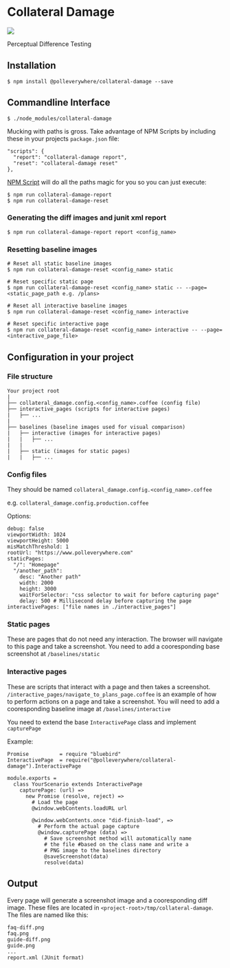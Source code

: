 # Collateral Damage

![](http://cdn.dstv.com/mms.dstv.com/content/images/dstv/201011/lg/bom_collateral_damage.jpg)

Perceptual Difference Testing

## Installation

    $ npm install @polleverywhere/collateral-damage --save

## Commandline Interface

    $ ./node_modules/collateral-damage

Mucking with paths is gross. Take advantage of NPM Scripts by including these in your projects `package.json` file:

    "scripts": {
      "report": "collateral-damage report",
      "reset": "collateral-damage reset"
    },

[NPM Script](https://docs.npmjs.com/misc/scripts) will do all the paths magic for you so you can just execute:

    $ npm run collateral-damage-report
    $ npm run collateral-damage-reset

### Generating the diff images and junit xml report
    
    $ npm run collateral-damage-report report <config_name>

### Resetting baseline images

    # Reset all static baseline images
    $ npm run collateral-damage-reset <config_name> static

    # Reset specific static page
    $ npm run collateral-damage-reset <config_name> static -- --page=<static_page_path e.g. /plans>
    
    # Reset all interactive baseline images
    $ npm run collateral-damage-reset <config_name> interactive

    # Reset specific interactive page    
    $ npm run collateral-damage-reset <config_name> interactive -- --page=<interactive_page_file>

## Configuration in your project

### File structure
    
    Your project root
    |
    ├── collateral_damage.config.<config_name>.coffee (config file)
    ├── interactive_pages (scripts for interactive pages)
    |   ├── ...
    |
    ├── baselines (baseline images used for visual comparison)
    |   ├── interactive (images for interactive pages)
    |   |   ├── ...
    |   |
    |   ├── static (images for static pages)
    |   |   ├── ...

### Config files

They should be named `collateral_damage.config.<config_name>.coffee`

e.g. `collateral_damage.config.production.coffee`

Options:

    debug: false
    viewportWidth: 1024
    viewportHeight: 5000
    misMatchThreshold: 1
    rootUrl: "https://www.polleverywhere.com"
    staticPages:
      "/": "Homepage"
      "/another_path": 
        desc: "Another path"
        width: 2000
        height: 3000
        waitForSelector: "css selector to wait for before capturing page"
        delay: 500 # Millisecond delay before capturing the page
    interactivePages: ["file names in ./interactive_pages"]


### Static pages

These are pages that do not need any interaction. The browser will navigate to this page and take a screenshot. You need to add a cooresponding base screenshot at `/baselines/static`

### Interactive pages

These are scripts that interact with a page and then takes a screenshot. `/interactive_pages/navigate_to_plans_page.coffee` is an example of how to perform actions on a page and take a screenshot. You will need to add a cooresponding baseline image at `/baselines/interactive`

You need to extend the base `InteractivePage` class and implement `capturePage`

Example: 

    Promise          = require "bluebird"
    InteractivePage  = require("@polleverywhere/collateral-damage").InteractivePage

    module.exports =
      class YourScenario extends InteractivePage
        capturePage: (url) =>
          new Promise (resolve, reject) =>
            # Load the page
            @window.webContents.loadURL url

            @window.webContents.once "did-finish-load", =>    
              # Perform the actual page capture
              @window.capturePage (data) =>
                # Save screenshot method will automatically name 
                # the file #based on the class name and write a 
                # PNG image to the baselines directory
                @saveScreenshot(data)
                resolve(data)
        
## Output

Every page will generate a screenshot image and a cooresponding diff image. These files are located in `<project-root>/tmp/collateral-damage`. The files are named like this:

    faq-diff.png
    faq.png
    guide-diff.png
    guide.png
    ...
    report.xml (JUnit format)

